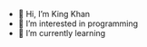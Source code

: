 - 👋 Hi, I’m King Khan
- 👀 I’m interested in programming
- 🌱 I’m currently learning 

<!---
Kingkhan1034/Kingkhan1034 is a ✨ special ✨ repository because its `README.md` (this file) appears on your GitHub profile.
You can click the Preview link to take a look at your changes.
--->
